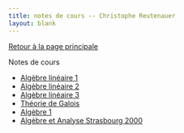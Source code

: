 ```yaml
---
title: notes de cours -- Christophe Reutenauer
layout: blank
---
```


[Retour à la page principale](index.html)

Notes de cours

- [Algèbre linéaire 1]()
- [Algèbre linéaire 2]()
- [Algèbre linéaire 3]()
- [Théorie de Galois]()
- [Algèbre 1]()
- [Algèbre et Analyse Strasbourg 2000]()


